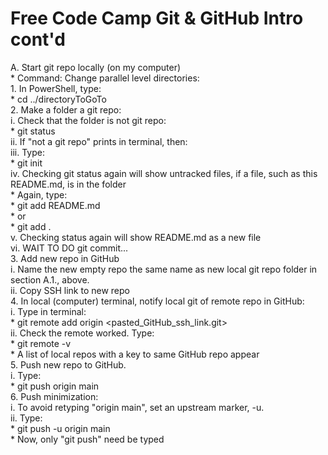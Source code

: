 # Free Code Camp Git & GitHub Intro cont'd

A. Start git repo locally (on my computer)  
    * Command:  Change parallel level directories:  
    1. In PowerShell, type:  
        * cd ../directoryToGoTo  
    2. Make a folder a git repo:  
        i. Check that the folder is not git repo:  
        * git status  
       ii. If "not a git repo" prints in terminal, then:  
       iii. Type:  
        * git init  
        iv. Checking git status again will show untracked files, if a file, such as this README.md, is in the folder  
        * Again, type:  
        * git add README.md  
        * or  
        * git add .  
        v. Checking status again will show README.md as a new file  
        vi.  WAIT TO DO git commit...  
    3. Add new repo in GitHub  
        i. Name the new empty repo the same name as new local git repo folder in section A.1., above.  
        ii. Copy SSH link to new repo  
    4. In local (computer) terminal, notify local git of remote repo in GitHub:  
        i. Type in terminal:  
        * git remote add origin <pasted_GitHub_ssh_link.git>   
        ii. Check the remote worked.  Type:  
        * git remote -v  
        * A list of local repos with a key to same GitHub repo appear  
    5. Push new repo to GitHub.  
        i. Type:  
        * git push origin main  
    6. Push minimization:  
        i. To avoid retyping "origin main", set an upstream marker, -u.  
        ii. Type:  
        * git push -u origin main  
        * Now, only "git push" need be typed  

        
